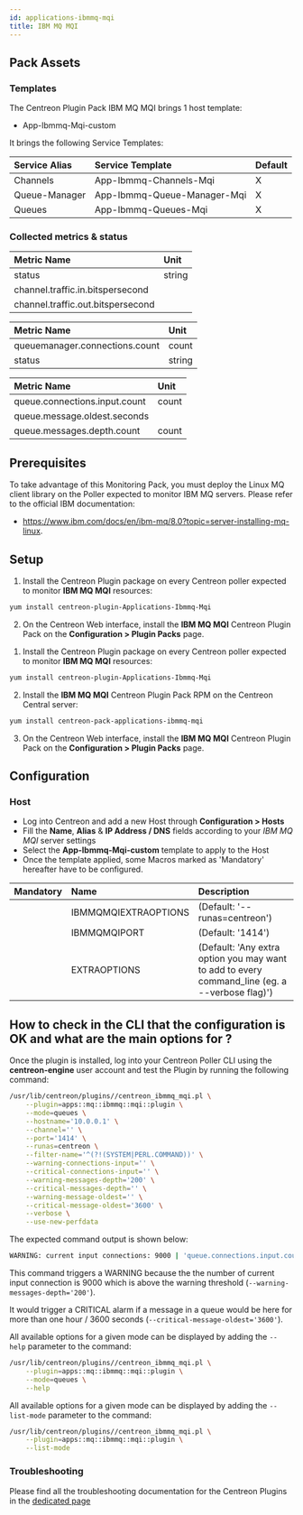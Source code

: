 ```yaml
---
id: applications-ibmmq-mqi
title: IBM MQ MQI
---
```


## Pack Assets

### Templates

The Centreon Plugin Pack IBM MQ MQI brings 1 host template:
* App-Ibmmq-Mqi-custom

It brings the following Service Templates:

| Service Alias | Service Template            | Default |
|:--------------|:----------------------------|:--------|
| Channels      | App-Ibmmq-Channels-Mqi      | X       |
| Queue-Manager | App-Ibmmq-Queue-Manager-Mqi | X       |
| Queues        | App-Ibmmq-Queues-Mqi        | X       |

### Collected metrics & status

<!--DOCUSAURUS_CODE_TABS-->

<!--Channels-->

| Metric Name                       | Unit   |
|:----------------------------------|:-------|
| status                            | string |
| channel.traffic.in.bitspersecond  |        |
| channel.traffic.out.bitspersecond |        |

<!--Queue-Manager-->

| Metric Name                    | Unit   |
|:-------------------------------|:-------|
| queuemanager.connections.count | count  |
| status                         | string |

<!--Queues-->

| Metric Name                   | Unit  |
|:------------------------------|:------|
| queue.connections.input.count | count |
| queue.message.oldest.seconds  |       |
| queue.messages.depth.count    | count |

<!--END_DOCUSAURUS_CODE_TABS-->

## Prerequisites

To take advantage of this Monitoring Pack, you must deploy the Linux MQ client 
library on the Poller expected to monitor IBM MQ servers. Please refer to the 
official IBM documentation:
* https://www.ibm.com/docs/en/ibm-mq/8.0?topic=server-installing-mq-linux. 

## Setup

<!--DOCUSAURUS_CODE_TABS-->

<!--Online License-->

1. Install the Centreon Plugin package on every Centreon poller expected to monitor **IBM MQ MQI** resources:

```bash
yum install centreon-plugin-Applications-Ibmmq-Mqi
```

2. On the Centreon Web interface, install the **IBM MQ MQI** Centreon Plugin Pack on the **Configuration > Plugin Packs** page.

<!--Offline License-->

1. Install the Centreon Plugin package on every Centreon poller expected to monitor **IBM MQ MQI** resources:

```bash
yum install centreon-plugin-Applications-Ibmmq-Mqi
```

2. Install the **IBM MQ MQI** Centreon Plugin Pack RPM on the Centreon Central server:

 ```bash
yum install centreon-pack-applications-ibmmq-mqi
```

3. On the Centreon Web interface, install the **IBM MQ MQI** Centreon Plugin Pack on the **Configuration > Plugin Packs** page.

<!--END_DOCUSAURUS_CODE_TABS-->

## Configuration

### Host

* Log into Centreon and add a new Host through **Configuration > Hosts**
* Fill the **Name**, **Alias** & **IP Address / DNS** fields according to your *IBM MQ MQI* server settings
* Select the **App-Ibmmq-Mqi-custom** template to apply to the Host
* Once the template applied, some Macros marked as 'Mandatory' hereafter have to be configured.

| Mandatory | Name                 | Description                                                                                     |
|:----------|:---------------------|:------------------------------------------------------------------------------------------------|
|           | IBMMQMQIEXTRAOPTIONS | (Default: '--runas=centreon')                                                                   |
|           | IBMMQMQIPORT         | (Default: '1414')                                                                               |
|           | EXTRAOPTIONS         | (Default: 'Any extra option you may want to add to every command\_line (eg. a --verbose flag)') |

## How to check in the CLI that the configuration is OK and what are the main options for ? 

Once the plugin is installed, log into your Centreon Poller CLI using the 
**centreon-engine** user account and test the Plugin by running the following 
command:

```bash
/usr/lib/centreon/plugins//centreon_ibmmq_mqi.pl \
    --plugin=apps::mq::ibmmq::mqi::plugin \
    --mode=queues \
    --hostname='10.0.0.1' \
    --channel='' \
    --port='1414' \
    --runas=centreon \
    --filter-name='^(?!(SYSTEM|PERL.COMMAND))' \
    --warning-connections-input='' \
    --critical-connections-input='' \
    --warning-messages-depth='200' \
    --critical-messages-depth='' \
    --warning-message-oldest='' \
    --critical-message-oldest='3600' \
    --verbose \
    --use-new-perfdata 
```

The expected command output is shown below:

```bash
WARNING: current input connections: 9000 | 'queue.connections.input.count'=9000;200;;0; 'queue.messages.depth.count'=2400;;;0; 'queue.message.oldest.seconds'=9000;;;; 
```

This command triggers a WARNING because the the number of current input connection is 9000 which is 
above the warning threshold (`--warning-messages-depth='200'`). 

It would trigger a CRITICAL alarm if a message in a queue would be here for more than one hour / 3600 seconds (`--critical-message-oldest='3600'`).

All available options for a given mode can be displayed by adding the 
`--help` parameter to the command:

```bash
/usr/lib/centreon/plugins//centreon_ibmmq_mqi.pl \
    --plugin=apps::mq::ibmmq::mqi::plugin \
    --mode=queues \
    --help
```

All available options for a given mode can be displayed by adding the 
`--list-mode` parameter to the command:

```bash
/usr/lib/centreon/plugins//centreon_ibmmq_mqi.pl \
    --plugin=apps::mq::ibmmq::mqi::plugin \
    --list-mode
```

### Troubleshooting

Please find all the troubleshooting documentation for the Centreon Plugins
in the [dedicated page](../tutorials/troubleshooting-plugins.html)
